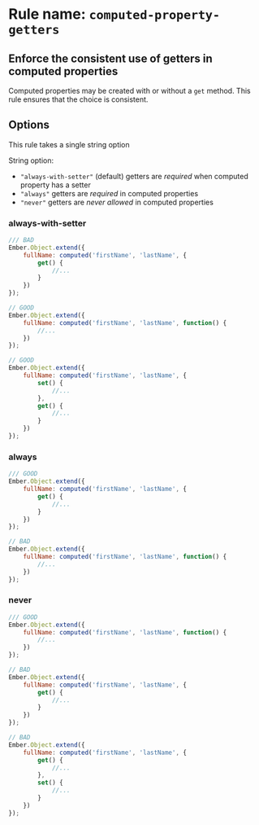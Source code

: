 # Rule name: `computed-property-getters`

## Enforce the consistent use of getters in computed properties

Computed properties may be created with or without a `get` method. This rule ensures that the choice
is consistent.

## Options

This rule takes a single string option

String option:

* `"always-with-setter"` (default) getters are *required* when computed property has a setter
* `"always"` getters are *required* in computed properties
* `"never"`  getters are *never allowed* in computed properties


### always-with-setter

```javascript
/// BAD
Ember.Object.extend({
    fullName: computed('firstName', 'lastName', {
        get() {
            //...
        }
    })
});

// GOOD
Ember.Object.extend({
    fullName: computed('firstName', 'lastName', function() {
        //...
    })
});

// GOOD
Ember.Object.extend({
    fullName: computed('firstName', 'lastName', {
        set() {
            //...
        },
        get() {
            //...
        }
    })
});
```


### always

```javascript
/// GOOD
Ember.Object.extend({
    fullName: computed('firstName', 'lastName', {
        get() {
            //...
        }
    })
});

// BAD
Ember.Object.extend({
    fullName: computed('firstName', 'lastName', function() {
        //...
    })
});
```

### never

```javascript
/// GOOD
Ember.Object.extend({
    fullName: computed('firstName', 'lastName', function() {
        //...
    })
});

// BAD
Ember.Object.extend({
    fullName: computed('firstName', 'lastName', {
        get() {
            //...
        }
    })
});

// BAD
Ember.Object.extend({
    fullName: computed('firstName', 'lastName', {
        get() {
            //...
        },
        set() {
            //...
        }
    })
});
```
